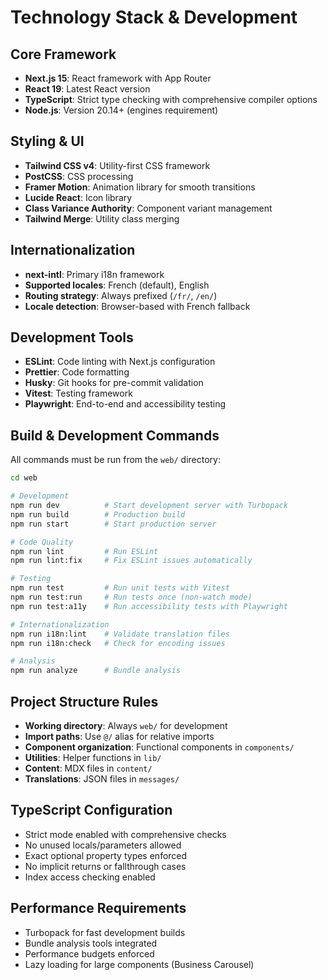 # Technology Stack & Development

## Core Framework
- **Next.js 15**: React framework with App Router
- **React 19**: Latest React version
- **TypeScript**: Strict type checking with comprehensive compiler options
- **Node.js**: Version 20.14+ (engines requirement)

## Styling & UI
- **Tailwind CSS v4**: Utility-first CSS framework
- **PostCSS**: CSS processing
- **Framer Motion**: Animation library for smooth transitions
- **Lucide React**: Icon library
- **Class Variance Authority**: Component variant management
- **Tailwind Merge**: Utility class merging

## Internationalization
- **next-intl**: Primary i18n framework
- **Supported locales**: French (default), English
- **Routing strategy**: Always prefixed (`/fr/`, `/en/`)
- **Locale detection**: Browser-based with French fallback

## Development Tools
- **ESLint**: Code linting with Next.js configuration
- **Prettier**: Code formatting
- **Husky**: Git hooks for pre-commit validation
- **Vitest**: Testing framework
- **Playwright**: End-to-end and accessibility testing

## Build & Development Commands

All commands must be run from the `web/` directory:

```bash
cd web

# Development
npm run dev          # Start development server with Turbopack
npm run build        # Production build
npm run start        # Start production server

# Code Quality
npm run lint         # Run ESLint
npm run lint:fix     # Fix ESLint issues automatically

# Testing
npm run test         # Run unit tests with Vitest
npm run test:run     # Run tests once (non-watch mode)
npm run test:a11y    # Run accessibility tests with Playwright

# Internationalization
npm run i18n:lint    # Validate translation files
npm run i18n:check   # Check for encoding issues

# Analysis
npm run analyze      # Bundle analysis
```

## Project Structure Rules
- **Working directory**: Always `web/` for development
- **Import paths**: Use `@/` alias for relative imports
- **Component organization**: Functional components in `components/`
- **Utilities**: Helper functions in `lib/`
- **Content**: MDX files in `content/`
- **Translations**: JSON files in `messages/`

## TypeScript Configuration
- Strict mode enabled with comprehensive checks
- No unused locals/parameters allowed
- Exact optional property types enforced
- No implicit returns or fallthrough cases
- Index access checking enabled

## Performance Requirements
- Turbopack for fast development builds
- Bundle analysis tools integrated
- Performance budgets enforced
- Lazy loading for large components (Business Carousel)